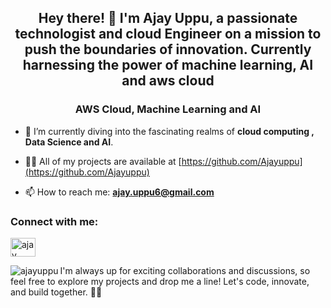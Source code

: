 <h2 align="center"> Hey there! 👋 I'm Ajay Uppu, a passionate technologist and cloud Engineer on a mission to push the boundaries of innovation. Currently harnessing the power of machine learning, AI and aws cloud</h2>
<h3 align="center"> AWS Cloud, Machine Learning and AI </h3>

- 🌱 I’m currently diving into the fascinating realms of **cloud computing , Data Science and AI**.

- 👨‍💻 All of my projects are available at [https://github.com/Ajayuppu](https://github.com/Ajayuppu)
  
- 📫 How to reach me: **ajay.uppu6@gmail.com**

<h3 align="left">Connect with me:</h3>
<p align="left">
  <a href="https://linkedin.com/in/ajayuppu" target="blank"><img align="center" src="https://raw.githubusercontent.com/rahuldkjain/github-profile-readme-generator/master/src/images/icons/Social/linked-in-alt.svg" alt="ajay uppu" height="30" width="40" /></a>
</p>

<p><img align="left" src="https://github-readme-stats.vercel.app/api/top-langs?username=ajayuppu&show_icons=true&locale=en&layout=compact" alt="ajayuppu" /></p>


I'm always up for exciting collaborations and discussions, so feel free to explore my projects and drop me a line! Let's code, innovate, and build together. 🚀✨
